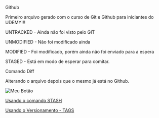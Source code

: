 Github

Primeiro arquivo gerado com o curso de Git e Github para iniciantes do UDEMY!!!

UNTRACKED - Ainda não foi visto pelo GIT

UNMODIFIED - Não foi modificado ainda

MODIFIED - Foi modificado, porém ainda não foi enviado para a espera

STAGED - Está em modo de esperar para comitar.



Comando Diff

Alterando o arquivo depois que o mesmo já está no Github.

![Meu Botão](https://img.shields.io/badge/kira-01-blue.svg)


[Usando o comando STASH](https://git-scm.com/book/pt-br/v1/Ferramentas-do-Git-Fazendo-Stash)

[Usando o Versionamento - TAGS](https://git-scm.com/book/pt-br/v1/Git-Essencial-Tagging)


